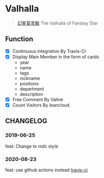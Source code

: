 # Valhalla

> [幻星英灵殿](https://fantasy-star.github.io/valhalla/) The Valhalla of Fantasy Star

## Function

- [x] Continuous integration By Travis-CI
- [x] Display Main Member in the form of cards
  - year
  - name
  - tags
  - nickname
  - positions
  - department
  - description
- [x] Free Comment By Valine
- [x] Count Visitors By leancloud

## CHANGELOG

### 2019-06-25

feat: Change to mdc style

### 2020-08-23

feat: use github actions instead [travis-ci](https://www.travis-ci.org/Fantasy-Star/valhalla)
